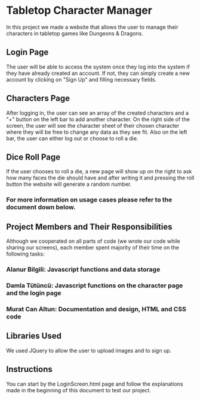 # Tabletop Character Manager  

In this project we made a website that allows the user to manage their characters in tabletop games like Dungeons & Dragons. 
## Login Page
The user will be able to access the system once they log into the system if they have already created an account. If not, they can simply create a new account by clicking on "Sign Up" and filling necessary fields.
## Characters Page
After logging in, the user can see an array of the created characters and a "+" button on the left bar to add another character. On the right side of the screen, the user will see the character sheet of their chosen character where they will be free to change any data as they see fit. Also on the left bar, the user can either log out or choose to roll a die. 
## Dice Roll Page
If the user chooses to roll a die, a new page will show up on the right to ask how many faces the die should have and after writing it and pressing the roll button the website will generate a random number.
### For more information on usage cases please refer to the document down below.
## Project Members and Their Responsibilities
Although we cooperated on all parts of code (we wrote our code while sharing our screens), each member spent majority of their time on the following tasks:
### Alanur Bilgili: Javascript functions and data storage
### Damla Tütüncü: Javascript functions on the character page and the login page
### Murat Can Altun: Documentation and design, HTML and CSS code
## Libraries Used
We used JQuery to allow the user to upload images and to sign up.
## Instructions
You can start by the LoginScreen.html page and follow the explanations made in the beginning of this document to test our project.
